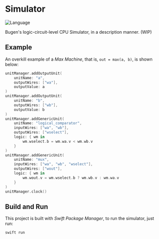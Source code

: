 # Simulator

![Language](https://img.shields.io/badge/Language-Swift%205.2-orange.svg)

Bugen's logic-circuit-level CPU Simulator, in a description manner. (WIP)

## Example
An overkill example of a *Max Machine*, that is, `out = max(a, b)`, is shown below:

```swift
unitManager.addOutputUnit(
    unitName: "a",
    outputWires: ["wa"],
    outputValue: a
)
unitManager.addOutputUnit(
    unitName: "b",
    outputWires: ["wb"],
    outputValue: b
)
unitManager.addGenericUnit(
    unitName: "logical_comparator",
    inputWires: ["wa", "wb"],
    outputWires: ["wselect"],
    logic: { wm in
        wm.wselect.b = wm.wa.v < wm.wb.v
    }
)
unitManager.addGenericUnit(
    unitName: "mux",
    inputWires: ["wa", "wb", "wselect"],
    outputWires: ["wout"],
    logic: { wm in
        wm.wout.v = wm.wselect.b ? wm.wb.v : wm.wa.v
    }
)
unitManager.clock()
```
## Build and Run
This project is built with *Swift Package Manager*, to run the simulator, just run:

```bash
swift run
```
